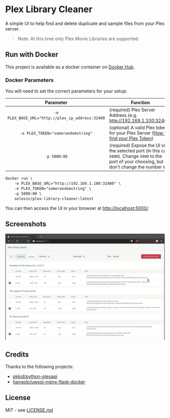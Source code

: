 # Plex Library Cleaner

A simple UI to help find and delete duplicate and sample files from your Plex server.

>Note: At this time only Plex Movie Libraries are supported.

## Run with Docker

This project is available as a docker container on [Docker Hub](https://hub.docker.com/r/selexin/plex-library-cleaner).

### Docker Parameters

You will need to set the correct parameters for your setup:

| Parameter | Function |
| :----: | --- |
| `-e PLEX_BASE_URL="http://plex_ip_address:32400` | (required) Plex Server Address (e.g. http://192.169.1.100:32400) |
| `-e PLEX_TOKEN="somerandomstring"` | (optional) A valid Plex token for your Plex Server ([How to find your Plex Token](https://support.plex.tv/articles/204059436-finding-an-authentication-token-x-plex-token/)) |
| `-p 5000:80` | (required) Expose the UI via the selected port (in this case `5000`). Change `5000` to the port of your choosing, but don't change the number `80`. |


```
docker run \
	-e PLEX_BASE_URL="http://192.169.1.100:32400" \
	-e PLEX_TOKEN="somerandomstring" \
	-p 5000:80 \
	selexin/plex-library-cleaner:latest
```

You can then access the UI in your browser at [http://localhost:5000/](http://localhost:5000/).

## Screenshots

![Demo of deleting duplicate movies](screenshots/demo.gif)


## Credits
Thanks to the following projects:
- [pkkid/python-plexapi](https://github.com/pkkid/python-plexapi)
- [tiangolo/uwsgi-nginx-flask-docker](https://github.com/tiangolo/uwsgi-nginx-flask-docker)

## License
MIT - see [LICENSE.md](https://github.com/se1exin/Plex-Library-Cleaner/blob/master/LICENSE.md)